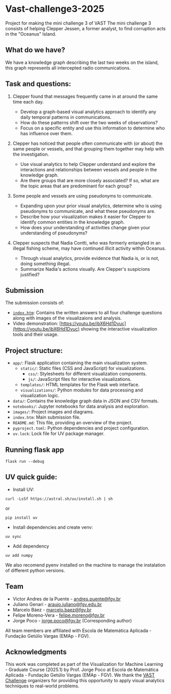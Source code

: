 # Vast-challenge3-2025
Project for making the mini challenge 3 of VAST
The mini challenge 3 consists of helping Clepper Jessen, a former analyst, to find corruption acts in the "Oceanus" Island.

## What do we have?
We have a knowledge graph describing the last two weeks on the island, this graph represents all intercepted radio communications.

## Task and questions:
1. Clepper found that messages frequently came in at around the same time each day.
    - Develop a graph-based visual analytics approach to identify any daily temporal patterns in communications.
    - How do these patterns shift over the two weeks of observations?
    - Focus on a specific entity and use this information to determine who has influence over them.

2. Clepper has noticed that people often communicate with (or about) the same people or vessels, and that grouping them together may help with the investigation.
    - Use visual analytics to help Clepper understand and explore the interactions and relationships between vessels and people in the knowledge graph.
    - Are there groups that are more closely associated? If so, what are the topic areas that are predominant for each group?

3. Some people and vessels are using pseudonyms to communicate.
    - Expanding upon your prior visual analytics, determine who is using pseudonyms to communicate, and what these pseudonyms are.
    - Describe how your visualization makes it easier for Clepper to identify common entities in the knowledge graph.
    - How does your understanding of activities change given your understanding of pseudonyms?

4. Clepper suspects that Nadia Contti, who was formerly entangled in an illegal fishing scheme, may have continued illicit activity within Oceanus.
    - Through visual analytics, provide evidence that Nadia is, or is not, doing something illegal.
    - Summarize Nadia's actions visually. Are Clepper's suspicions justified?

## Submission

The submission consists of:
- [`index.htm`](https://htmlpreview.github.io/?https://github.com/Mbaez97/vast-challenge3-2025/blob/master/index.htm): Contains the written answers to all four challenge questions along with images of the visualizaions and analysis.
- Video demonstration: [https://youtu.be/ibX6Hd1Dvuc](https://youtu.be/ibX6Hd1Dvuc) showing the interactive visualization tools and their usage.

## Project structure:
- `app/`: Flask application containing the main visualization system.
  - `static/`: Static files (CSS and JavaScript) for visualizations.
    - `css/`: Stylesheets for different visualization components.
    - `js/`: JavaScript files for interactive visualizations.
  - `templates/`: HTML templates for the Flask web interface.
  - `visualizations/`: Python modules for data processing and visualization logic.
- `data/`: Contains the knowledge graph data in JSON and CSV formats.
- `notebooks/`: Jupyter notebooks for data analysis and exploration.
- `images/`: Project images and diagrams.
- `index.htm`: Main submission file.
- `README.md`: This file, providing an overview of the project.
- `pyproject.toml`: Python dependencies and project configuration.
- `uv.lock`: Lock file for UV package manager.

## Running flask app

```
flask run --debug
```

## UV quick guide:

* Install UV:

```
curl -LsSf https://astral.sh/uv/install.sh | sh
```

or

```
pip install uv
```

* Install dependencies and create venv:

```
uv sync
```

* Add dependency

```
uv add numpy
```

We also recomend pyenv installed on the machine to manage the instalation of different python versions.

## Team

- Victor Andres de la Puente - andres.puente@fgv.br
- Juliano Genari - araujo.juliano@fgv.edu.br
- Marcelo Báez - marcelo.baez@fgv.br
- Felipe Moreno-Vera - felipe.moreno@fgv.br
- Jorge Poco - jorge.poco@fgv.br (Corresponding author)

All team members are affiliated with Escola de Matemática Aplicada - Fundação Getúlio Vargas (EMAp - FGV).

## Acknowledgments

This work was completed as part of the Visualization for Machine Learning - Graduate Course (2025.1) by Prof. Jorge Poco at Escola de Matemática Aplicada - Fundação Getúlio Vargas (EMAp - FGV). We thank the [VAST Challenge](https://vast-challenge.github.io/2025/index.html) organizers for providing this opportunity to apply visual analytics techniques to real-world problems.
